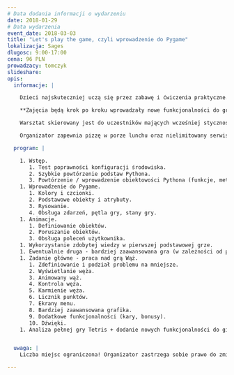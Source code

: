 ```yaml
---
# Data dodania informacji o wydarzeniu
date: 2018-01-29
# Data wydarzenia
event_date: 2018-03-03
title: "Let's play the game, czyli wprowadzenie do Pygame"
lokalizacja: Sages
dlugosc: 9:00-17:00
cena: 96 PLN
prowadzacy: tomczyk
slideshare:
opis:
  informacje: |

    Dzieci najskuteczniej uczą się przez zabawę i ćwiczenia praktyczne. Czemu więc dorośli nie mogą podobnie? Oczywiście, że mogą! Wystarczy “pobawić się” Pygame, aby zgłębić tajniki tworzenia gier w Pythonie, a dodatkowo samemu stworzyć własną w pełni funkcjonalną grę. Podczas warsztatów uczestnicy poznają podstawy biblioteki Pygame. 

    **Zajęcia będą krok po kroku wprowadzały nowe funkcjonalności do gry powstającej od zera, tak aby ostatecznie stała się w pełni działająca. Uczestnicy od początku będą wiedzieć do czego zmierzamy, zaczniemy bowiem od przyjrzenia się gotowej grze, którą później będziemy sami pisać. Warsztat będzie prowadzony metodą pracy “na żywym organizmie”, ponieważ każdorazowo przy poznawaniu i dodawaniu nowego elementu do gry, będziemy wcześniej patrzeć jak on może działać na istniejącym już przykładzie.**

    Warsztat skierowany jest do uczestników mających wcześniej styczność z programowaniem w Pythonie, najlepiej po warsztatach “Python - szybki start”. Rozumienie koncepcji obiektowości języka nie jest konieczne, ale może przyspieszyć zrozumienie materiału. Od uczestników wymagana jest umiejętność obsługi komputera wyposażonego w wybrany system operacyjny: Windows, macOS/OS X, Linux. Uczestnicy pracują na własnych komputerach.

    Organizator zapewnia pizzę w porze lunchu oraz nielimitowany serwis kawoway :)

  program: |

    1. Wstęp.
       1. Test poprawności konfiguracji środowiska.
       2. Szybkie powtórzenie podstaw Pythona.
       3. Powtórzenie / wprowadzenie obiektowości Pythona (funkcje, metody, konstruktory).
    1. Wprowadzenie do Pygame.
       1. Kolory i czcionki. 
       2. Podstawowe obiekty i atrybuty. 
       3. Rysowanie.
       4. Obsługa zdarzeń, pętla gry, stany gry.
    1. Animacje.
       1. Definiowanie obiektów.
       2. Poruszanie obiektów.
       3. Obsługa poleceń użytkownika.
    1. Wykorzystanie zdobytej wiedzy w pierwszej podstawowej grze.
    1. Ewentualnie druga - bardziej zaawansowana gra (w zależności od poziomu uczestników).
    1. Zadanie główne - praca nad grą Wąż.
       1. Zdefiniowanie i podział problemu na mniejsze.
       2. Wyświetlanie węża.
       3. Animowany wąż.
       4. Kontrola węża.
       5. Karmienie węża.
       6. Licznik punktów.
       7. Ekrany menu.
       8. Bardziej zaawansowana grafika.
       9. Dodatkowe funkcjonalności (kary, bonusy).
       10. Dźwięki.
    1. Analiza pełnej gry Tetris + dodanie nowych funkcjonalności do gier powstałych na zajęciach.


  uwaga: |
    Liczba miejsc ograniczona! Organizator zastrzega sobie prawo do zmiany lokalizacji wydarzenia oraz jego odwołania w przypadku niezgłoszenia się minimalnej liczby uczestników.

---
```

